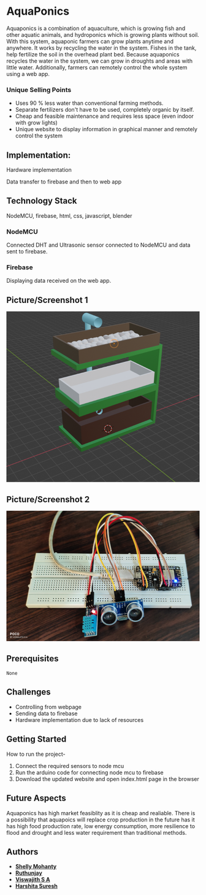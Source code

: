 # AquaPonics

Aquaponics is a combination of aquaculture, which is growing fish and other aquatic animals, and hydroponics which is growing plants without soil. 
With this system, aquaponic farmers can grow plants anytime and anywhere. It works by recycling the water in the system. Fishes in the tank, help fertilize the soil in the overhead plant bed. Because aquaponics recycles the water in the system, we can grow in droughts and areas with little water. Additionally, farmers can remotely control the whole system using a web app.


### Unique Selling Points

* Uses 90 % less water than conventional farming methods.
* Separate fertilizers don't have to be used, completely organic by itself.
* Cheap and feasible maintenance and requires less space (even indoor with grow lights)
* Unique website to display information in graphical manner and remotely control the system  

## Implementation: 

Hardware implementation

Data transfer to firebase and then to web app


## Technology Stack  

NodeMCU, firebase, html, css, javascript, blender

### NodeMCU

Connected DHT and Ultrasonic sensor connected to NodeMCU and data sent to firebase.

### Firebase

Displaying data received on the web app.

## Picture/Screenshot 1
<img src="https://github.com/shellymohanty09/AquaPonics/blob/main/Blender%20model/blend1.PNG">

## Picture/Screenshot 2
<img src="https://github.com/shellymohanty09/AquaPonics/blob/main/Hardware%20circuit%20sensors.jpg" >
  

## Prerequisites

```
None
```

## Challenges

* Controlling from webpage
* Sending data to firebase
* Hardware implementation due to lack of resources

## Getting Started

How to run the project-

1) Connect the required sensors to node mcu
2) Run the arduino code for connecting node mcu to firebase
3) Download the updated website and open index.html page in the browser

## Future Aspects

Aquaponics has high market feasiblity as it is cheap and realiable. There is a possibility that aquapoics will replace crop production in the future has it has high food production rate, low energy consumption,  more resilience to flood and drought and less water requirement than traditional methods.

## Authors
* [**Shelly Mohanty**](https://github.com/shellymohanty09) 
* [**Ruthunjay**](https://github.com/Ruthunjay)
* [**Viswajith S A**](https://github.com/viswajith-s-a) 
* [**Harshita Suresh**](https://github.com/hersheyyta) 
 
